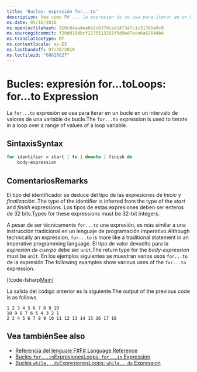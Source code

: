 ```yaml
---
title: 'Bucles: expresión for...to'
description: Vea cómo F# ... la expresión to se usa para iterar en un bucle en un intervalo de valores de una variable de bucle.
ms.date: 05/16/2016
ms.openlocfilehash: 910c04aa4ea6b2c637dcad147347c1c317b5e0c0
ms.sourcegitcommit: f20dd18dbcf2275513281f5d9ad7ece6a62644b4
ms.translationtype: MT
ms.contentlocale: es-ES
ms.lasthandoff: 07/30/2019
ms.locfileid: "68626627"
---
```

# <a name="loops-forto-expression"></a><span data-ttu-id="0fdb9-103">Bucles: expresión for...to</span><span class="sxs-lookup"><span data-stu-id="0fdb9-103">Loops: for...to Expression</span></span>

<span data-ttu-id="0fdb9-104">La `for...to` expresión se usa para iterar en un bucle en un intervalo de valores de una variable de bucle.</span><span class="sxs-lookup"><span data-stu-id="0fdb9-104">The `for...to` expression is used to iterate in a loop over a range of values of a loop variable.</span></span>

## <a name="syntax"></a><span data-ttu-id="0fdb9-105">Sintaxis</span><span class="sxs-lookup"><span data-stu-id="0fdb9-105">Syntax</span></span>

```fsharp
for identifier = start [ to | downto ] finish do
    body-expression
```

## <a name="remarks"></a><span data-ttu-id="0fdb9-106">Comentarios</span><span class="sxs-lookup"><span data-stu-id="0fdb9-106">Remarks</span></span>

<span data-ttu-id="0fdb9-107">El tipo del identificador se deduce del tipo de las expresiones de *Inicio* y *finalización* .</span><span class="sxs-lookup"><span data-stu-id="0fdb9-107">The type of the identifier is inferred from the type of the *start* and *finish* expressions.</span></span> <span data-ttu-id="0fdb9-108">Los tipos de estas expresiones deben ser enteros de 32 bits.</span><span class="sxs-lookup"><span data-stu-id="0fdb9-108">Types for these expressions must be 32-bit integers.</span></span>

<span data-ttu-id="0fdb9-109">A pesar de ser técnicamente `for...to` una expresión, es más similar a una instrucción tradicional en un lenguaje de programación imperativo.</span><span class="sxs-lookup"><span data-stu-id="0fdb9-109">Although technically an expression, `for...to` is more like a traditional statement in an imperative programming language.</span></span> <span data-ttu-id="0fdb9-110">El tipo de valor devuelto para la *expresión de cuerpo* debe ser `unit`.</span><span class="sxs-lookup"><span data-stu-id="0fdb9-110">The return type for the *body-expression* must be `unit`.</span></span> <span data-ttu-id="0fdb9-111">En los ejemplos siguientes se muestran varios usos `for...to` de la expresión.</span><span class="sxs-lookup"><span data-stu-id="0fdb9-111">The following examples show various uses of the `for...to` expression.</span></span>

[!code-fsharp[Main](~/samples/snippets/fsharp/lang-ref-2/snippet5101.fs)]

<span data-ttu-id="0fdb9-112">La salida del código anterior es la siguiente.</span><span class="sxs-lookup"><span data-stu-id="0fdb9-112">The output of the previous code is as follows.</span></span>

```
1 2 3 4 5 6 7 8 9 10
10 9 8 7 6 5 4 3 2 1
2 3 4 5 6 7 8 9 10 11 12 13 14 15 16 17 18
```

## <a name="see-also"></a><span data-ttu-id="0fdb9-113">Vea también</span><span class="sxs-lookup"><span data-stu-id="0fdb9-113">See also</span></span>

- [<span data-ttu-id="0fdb9-114">Referencia del lenguaje F#</span><span class="sxs-lookup"><span data-stu-id="0fdb9-114">F# Language Reference</span></span>](index.md)
- [<span data-ttu-id="0fdb9-115">Bucles `for...in`Expresiones</span><span class="sxs-lookup"><span data-stu-id="0fdb9-115">Loops: `for...in` Expression</span></span>](loops-for-in-expression.md)
- [<span data-ttu-id="0fdb9-116">Bucles `while...do`Expresiones</span><span class="sxs-lookup"><span data-stu-id="0fdb9-116">Loops: `while...do` Expression</span></span>](loops-while-do-expression.md)
